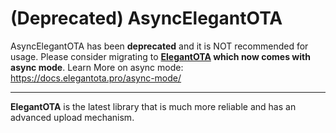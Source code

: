 # (Deprecated) AsyncElegantOTA

AsyncElegantOTA has been **deprecated** and it is NOT recommended for usage. Please consider migrating to **[ElegantOTA](https://github.com/ayushsharma82/ElegantOTA) which now comes with async mode**. Learn More on async mode: https://docs.elegantota.pro/async-mode/

---

**ElegantOTA** is the latest library that is much more reliable and has an advanced upload mechanism.
